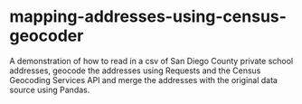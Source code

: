 # mapping-addresses-using-census-geocoder
 A demonstration of how to read in a csv of San Diego County private school addresses, geocode the addresses using Requests and the Census Geocoding Services API and merge the addresses with the original data source using Pandas.
